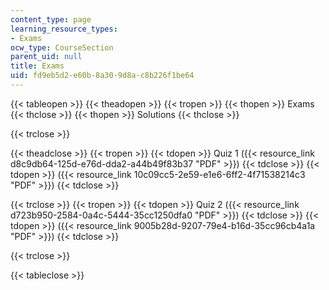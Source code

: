 ```yaml
---
content_type: page
learning_resource_types:
- Exams
ocw_type: CourseSection
parent_uid: null
title: Exams
uid: fd9eb5d2-e60b-8a30-9d8a-c8b226f1be64
---
```


{{< tableopen >}}
{{< theadopen >}}
{{< tropen >}}
{{< thopen >}}
Exams
{{< thclose >}}
{{< thopen >}}
Solutions
{{< thclose >}}

{{< trclose >}}

{{< theadclose >}}
{{< tropen >}}
{{< tdopen >}}
Quiz 1 ({{< resource_link d8c9db64-125d-e76d-dda2-a44b49f83b37 "PDF" >}})
{{< tdclose >}}
{{< tdopen >}}
({{< resource_link 10c09cc5-2e59-e1e6-6ff2-4f71538214c3 "PDF" >}})
{{< tdclose >}}

{{< trclose >}}
{{< tropen >}}
{{< tdopen >}}
Quiz 2 ({{< resource_link d723b950-2584-0a4c-5444-35cc1250dfa0 "PDF" >}})
{{< tdclose >}}
{{< tdopen >}}
({{< resource_link 9005b28d-9207-79e4-b16d-35cc96cb4a1a "PDF" >}})
{{< tdclose >}}

{{< trclose >}}

{{< tableclose >}}